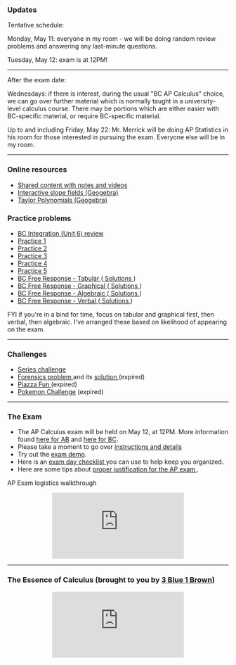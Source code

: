 ### Updates
Tentative schedule:

Monday, May 11: everyone in my room - we will be doing random review problems and answering any last-minute questions.

Tuesday, May 12: exam is at 12PM!

---

After the exam date:

Wednesdays: if there is interest, during the usual "BC AP Calculus" choice, we can go over further material which is normally taught in a university-level calculus course. There may be portions which are either easier with BC-specific material, or require BC-specific material.

Up to and including Friday, May 22: Mr. Merrick will be doing AP Statistics in his room for those interested in pursuing the exam. Everyone else will be in my room.

---

### Online resources

* <a href="https://drive.google.com/drive/folders/1ekaLMvkDQc4mT82x0QFs_Nmo8b33312p?usp=sharing"> Shared content with notes and videos </a>
* [Interactive slope fields (Geogebra)](SlopeFields.md)
* <a href="https://www.geogebra.org/m/s9SkCsvC"> Taylor Polynomials (Geogebra) </a>

### Practice problems

* <a href="https://vchan2.github.io/Calculus/Unit%206%20-%20FRQ%20Review.pdf"> BC Integration (Unit 6) review </a>
* <a href="https://merrickmath.github.io/Calculus/Notes/practice1.pdf"> Practice 1 </a>
* <a href="https://merrickmath.github.io/Calculus/Notes/practice2.pdf"> Practice 2 </a>
* <a href="https://merrickmath.github.io/Calculus/Notes/practice3.pdf"> Practice 3 </a>
* <a href="https://merrickmath.github.io/Calculus/Notes/practice4.pdf"> Practice 4 </a>
* <a href="https://merrickmath.github.io/Calculus/Notes/practice5.pdf"> Practice 5 </a>
* <a href="https://vchan2.github.io/Calculus/Review/Day%2024%20-%20FR%20Problem%20Stems%20-%20Tabular.pdf"> BC Free Response - Tabular </a> (<a href="https://vchan2.github.io/Calculus/Review/Day%2024%20-%20FR%20Problem%20Stems%20-%20Tabular%20Solutions.pdf"> Solutions </a>)
* <a href="https://vchan2.github.io/Calculus/Review/Day%2025%20-%20FR%20Problem%20Stems%20-%20Graphical.pdf"> BC Free Response - Graphical </a> (<a href="https://vchan2.github.io/Calculus/Review/Day%2025%20-%20FR%20Problem%20Stems%20-%20Graphical%20Solutions.pdf"> Solutions </a>)
* <a href="https://vchan2.github.io/Calculus/Review/Day%2026%20-%20FR%20Problem%20Stems%20-%20Algebraic.pdf"> BC Free Response - Algebraic </a> (<a href="https://vchan2.github.io/Calculus/Review/Day%2026%20-%20FR%20Problem%20Stems%20-%20Algebraic%20Solutions.pdf"> Solutions </a>)
* <a href="https://vchan2.github.io/Calculus/Review/Day%2027%20-%20FR%20Problem%20Stems%20-%20Verbal.pdf"> BC Free Response - Verbal </a> (<a href="https://vchan2.github.io/Calculus/Review/Day%2027%20-%20FR%20Problem%20Stems%20-%20Verbal%20Solutions.pdf"> Solutions </a>)

FYI if you're in a bind for time, focus on tabular and graphical first, then verbal, then algebraic. I've arranged these based on likelihood of appearing on the exam.

---

### Challenges 

* <a href="https://vchan2.github.io/Calculus/series.pdf"> Series challenge </a>
* <a href="https://vchan2.github.io/Calculus/Forensics.pdf"> Forensics problem </a> and its <a href="https://vchan2.github.io/Calculus/Forensics_soln.pdf"> solution </a> (expired)
* <a href="https://MerrickMath.github.io/Calculus/Projects/PiazzaFun.pdf"> Piazza Fun </a> (expired)
* <a href="https://MerrickMath.github.io/MerrickMath.github.io-PokemonChallenge/"> Pokemon Challenge</a> (expired)

---

### The Exam
* The AP Calculus exam will be held on May 12, at 12PM. More information found <a href="https://vchan2.github.io/Calculus/ABCalculusexam2020.pdf"> here for AB</a> and <a href="https://vchan2.github.io/Calculus/BCCalculusexam2020.pdf"> here for BC</a>. 
* Please take a moment to go over <a href="https://vchan2.github.io/Calculus/ap-testing-guide-2020.pdf"> instructions and details</a>
* Try out the <a href="https://ap2020examdemo.collegeboard.org/?excmpid=mtg638-2-gd"> exam demo</a>.
* Here is an <a href="https://vchan2.github.io/Calculus/ap-student-exam-day-checklist.pdf"> exam day checklist </a> you can use to help keep you organized.
* Here are some tips about <a href="https://vchan2.github.io/Calculus/justifications%20on%20the%20exam.pdf"> proper justification for the AP exam </a>.

AP Exam logistics walkthrough
<p align="center"> 
  <iframe src="https://www.youtube.com/embed/qHZ2zpqlZNE" frameborder="0" allow="accelerometer; autoplay; encrypted-media; gyroscope; picture-in-picture" allowfullscreen class="vid"></iframe> </p>

---

### The Essence of Calculus (brought to you by <a href="https://www.youtube.com/channel/UCYO_jab_esuFRV4b17AJtAw"> 3 Blue 1 Brown</a>)
<p align="center"> 
  <iframe src="https://www.youtube.com/embed/WUvTyaaNkzM" frameborder="0" allow="accelerometer; autoplay; encrypted-media; gyroscope; picture-in-picture" allowfullscreen class="vid"></iframe> </p>
